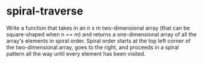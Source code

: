 # spiral-traverse


  Write a function that takes in an n x m two-dimensional array (that can be
  square-shaped when n == m) and returns a one-dimensional array of all the
  array's elements in spiral order. Spiral order starts at the top left corner of the two-dimensional array, goes
  to the right, and proceeds in a spiral pattern all the way until every element
  has been visited.
